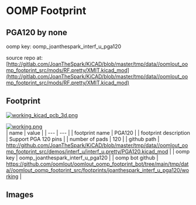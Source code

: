 # OOMP Footprint  
## PGA120  by none  
  
oomp key: oomp_joanthespark_interf_u_pga120  
  
source repo at: [http://gitlab.com/JoanTheSpark/KiCAD/blob/master/tmp/data//oomlout_oomp_footprint_src/mods/RF.pretty/XMIT.kicad_mod](http://gitlab.com/JoanTheSpark/KiCAD/blob/master/tmp/data//oomlout_oomp_footprint_src/mods/RF.pretty/XMIT.kicad_mod)  
## Footprint  
  
[![working_kicad_pcb_3d.png](working_kicad_pcb_3d_600.png)](working_kicad_pcb_3d.png)  
  
[![working.png](working_600.png)](working.png)  
| name | value | 
| --- | --- | 
| footprint name | PGA120 | 
| footprint description | Support PGA 120 pins | 
| number of pads | 120 | 
| github path | http://github.com/JoanTheSpark/KiCAD/blob/master/tmp/data//oomlout_oomp_footprint_src/demos/interf_u/interf_u.pretty/PGA120.kicad_mod | 
| oomp key | oomp_joanthespark_interf_u_pga120 | 
| oomp bot github | https://github.com/oomlout/oomlout_oomp_footprint_bot/tree/main/tmp/data//oomlout_oomp_footprint_src/footprints/joanthespark_interf_u_pga120/working | 
## Images  
